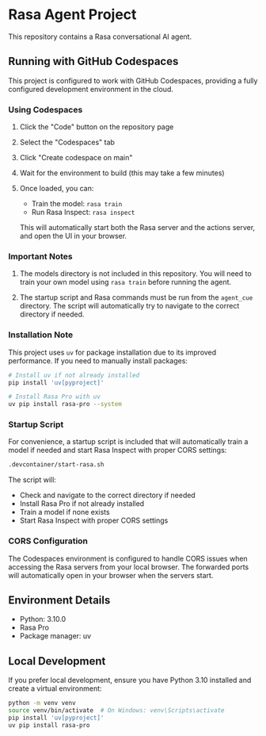 # Rasa Agent Project

This repository contains a Rasa conversational AI agent.

## Running with GitHub Codespaces

This project is configured to work with GitHub Codespaces, providing a fully configured development environment in the cloud.

### Using Codespaces

1. Click the "Code" button on the repository page
2. Select the "Codespaces" tab
3. Click "Create codespace on main"
4. Wait for the environment to build (this may take a few minutes)
5. Once loaded, you can:
   - Train the model: `rasa train`
   - Run Rasa Inspect: `rasa inspect`
   
   This will automatically start both the Rasa server and the actions server, and open the UI in your browser.

### Important Notes

1. The models directory is not included in this repository. You will need to train your own model using `rasa train` before running the agent.

2. The startup script and Rasa commands must be run from the `agent_cue` directory. The script will automatically try to navigate to the correct directory if needed.

### Installation Note

This project uses `uv` for package installation due to its improved performance. If you need to manually install packages:

```bash
# Install uv if not already installed
pip install 'uv[pyproject]'

# Install Rasa Pro with uv
uv pip install rasa-pro --system
```

### Startup Script

For convenience, a startup script is included that will automatically train a model if needed and start Rasa Inspect with proper CORS settings:

```bash
.devcontainer/start-rasa.sh
```

The script will:
- Check and navigate to the correct directory if needed
- Install Rasa Pro if not already installed
- Train a model if none exists
- Start Rasa Inspect with proper CORS settings

### CORS Configuration

The Codespaces environment is configured to handle CORS issues when accessing the Rasa servers from your local browser. The forwarded ports will automatically open in your browser when the servers start.

## Environment Details

- Python: 3.10.0
- Rasa Pro
- Package manager: uv

## Local Development

If you prefer local development, ensure you have Python 3.10 installed and create a virtual environment:

```bash
python -m venv venv
source venv/bin/activate  # On Windows: venv\Scripts\activate
pip install 'uv[pyproject]'
uv pip install rasa-pro
```
